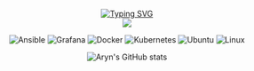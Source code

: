 
<div align="center">

<p align="center">

[![Typing SVG](https://readme-typing-svg.demolab.com/?font=Fira+Code&duration=5000&pause=1000&color=C211DE&repeat=false&width=1000&lines=DevOps+Bash+scripting+leveraging+,+AWS+,+Golang+,+Docker+and+Kubernetes+to+optimize+workflow+and+accelerate+project+delivery+%F0%9F%9A%80)](https://git.io/typing-svg)
  <br><image src=naruto.gif>
  </p>
  </div>
<div align="center">



![Ansible](https://img.shields.io/badge/-Ansible-000?&logo=Ansible)
![Grafana](https://img.shields.io/badge/-Grafana-000?&logo=Grafana)
![Docker](https://img.shields.io/badge/-Docker-000?&logo=Docker)
![Kubernetes](https://img.shields.io/badge/-Kubernetes-000?&logo=Kubernetes)
![Ubuntu](https://img.shields.io/badge/-Ubuntu-000?&logo=ubuntu)
![Linux](https://img.shields.io/badge/-linux-000?&logo=linux)




![Aryn's GitHub stats](https://github-readme-stats.vercel.app/api?username=arynishere&show_icons=true&theme=cobalt)
